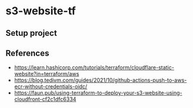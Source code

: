 # s3-website-tf

## Setup project

## References

- https://learn.hashicorp.com/tutorials/terraform/cloudflare-static-website?in=terraform/aws
- https://blog.tedivm.com/guides/2021/10/github-actions-push-to-aws-ecr-without-credentials-oidc/
- https://faun.pub/using-terraform-to-deploy-your-s3-website-using-cloudfront-cf2c1dfc6334

